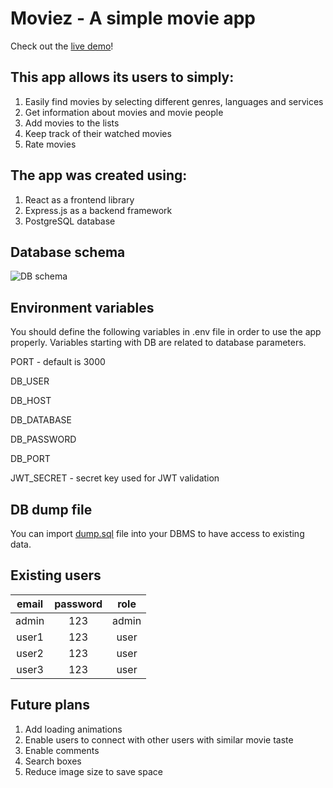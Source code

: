 # Moviez - A simple movie app
Check out the [live demo](https://moviez-3vtd.onrender.com/)!
## This app allows its users to simply:
1. Easily find movies by selecting different genres, languages and services
2. Get information about movies and movie people
3. Add movies to the lists
4. Keep track of their watched movies
5. Rate movies
## The app was created using:
1. React as a frontend library
2. Express.js as a backend framework
3. PostgreSQL database
## Database schema
![DB schema](https://github.com/mato-m/movie-app/assets/64593617/5f36e8eb-98b3-4143-84e1-3ce59b3910a4)
## Environment variables
You should define the following variables in .env file
in order to use the app properly. Variables starting with
DB are related to database parameters.

PORT - default is 3000

DB_USER

DB_HOST

DB_DATABASE

DB_PASSWORD

DB_PORT

JWT_SECRET - secret key used for JWT validation
## DB dump file
You can import [dump.sql](https://github.com/mato-m/movie-app/blob/main/dump.sql) file into your DBMS
to have access to existing data.
## Existing users
|email | password  | role |
| :---:   | :---: | :---: |
| admin  | 123  | admin |
|  user1 |   123|  user |
| user2  | 123  | user |
|  user3 |   123|  user |
## Future plans
1. Add loading animations
2. Enable users to connect with other users with similar movie taste
3. Enable comments
4. Search boxes
5. Reduce image size to save space
